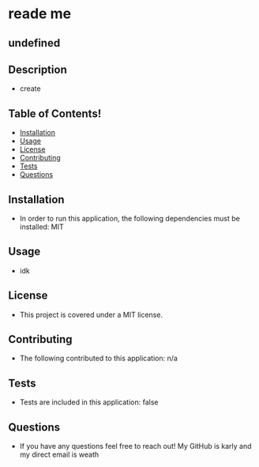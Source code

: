 
  # reade me

  ## undefined

  ## Description
  - create


  ## Table of Contents!
  - [Installation](#installation)
  - [Usage](#usage)
  - [License](#license)
  - [Contributing](#contributing)
  - [Tests](#tests)
  - [Questions](#questions)


  ## Installation
  - In order to run this application, the following dependencies must be installed: MIT

  ## Usage
  - idk

  ## License
  - This project is covered under a MIT license.

  ## Contributing
 - The following contributed to this application: n/a

  ## Tests
 - Tests are included in this application: false 

  ## Questions
  - If you have any questions feel free to reach out! My GitHub is karly and my direct email is weath

